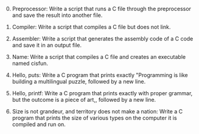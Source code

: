 0. Preprocessor: Write a script that runs a C file through the preprocessor and save the result into another file.

1. Compiler: Write a script that compiles a C file but does not link.

2. Assembler: Write a script that generates the assembly code of a C code and save it in an output file.

3. Name: Write a script that compiles a C file and creates an executable named cisfun.

4. Hello, puts: Write a C program that prints exactly "Programming is like building a multilingual puzzle, followed by a new line.

5. Hello, printf: Write a C program that prints exactly with proper grammar, but the outcome is a piece of art,, followed by a new line.

6. Size is not grandeur, and territory does not make a nation: Write a C program that prints the size of various types on the computer it is compiled and run on.


